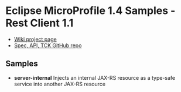 # Eclipse MicroProfile 1.4 Samples - Rest Client 1.1

 - [Wiki project page](https://wiki.eclipse.org/MicroProfile/RESTClient)
 - [Spec, API, TCK GitHub repo](https://github.com/eclipse/microprofile-rest-client)

## Samples ##

 - **server-internal** Injects an internal JAX-RS resource as a type-safe service into another JAX-RS resource

   


